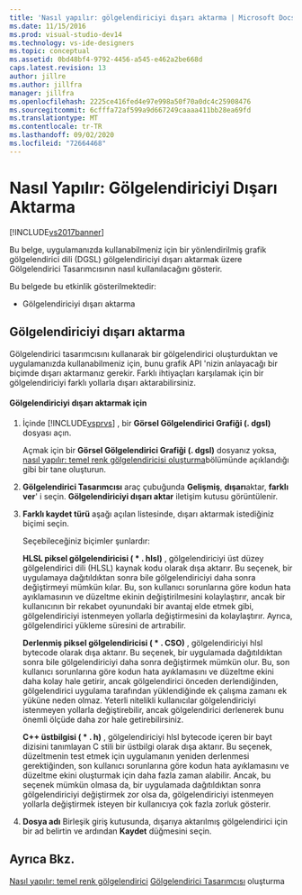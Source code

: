 ```yaml
---
title: 'Nasıl yapılır: gölgelendiriciyi dışarı aktarma | Microsoft Docs'
ms.date: 11/15/2016
ms.prod: visual-studio-dev14
ms.technology: vs-ide-designers
ms.topic: conceptual
ms.assetid: 0bd48bf4-9792-4456-a545-e462a2be668d
caps.latest.revision: 13
author: jillre
ms.author: jillfra
manager: jillfra
ms.openlocfilehash: 2225ce416fed4e97e998a50f70a0dc4c25908476
ms.sourcegitcommit: 6cfffa72af599a9d667249caaaa411bb28ea69fd
ms.translationtype: MT
ms.contentlocale: tr-TR
ms.lasthandoff: 09/02/2020
ms.locfileid: "72664468"
---
```

# <a name="how-to-export-a-shader"></a>Nasıl Yapılır: Gölgelendiriciyi Dışarı Aktarma
[!INCLUDE[vs2017banner](../includes/vs2017banner.md)]

Bu belge, uygulamanızda kullanabilmeniz için bir yönlendirilmiş grafik gölgelendirici dili (DGSL) gölgelendiriciyi dışarı aktarmak üzere Gölgelendirici Tasarımcısının nasıl kullanılacağını gösterir.

 Bu belgede bu etkinlik gösterilmektedir:

- Gölgelendiriciyi dışarı aktarma

## <a name="exporting-a-shader"></a>Gölgelendiriciyi dışarı aktarma
 Gölgelendirici tasarımcısını kullanarak bir gölgelendirici oluşturduktan ve uygulamanızda kullanabilmeniz için, bunu grafik API 'nizin anlayacağı bir biçimde dışarı aktarmanız gerekir. Farklı ihtiyaçları karşılamak için bir gölgelendiriciyi farklı yollarla dışarı aktarabilirsiniz.

#### <a name="to-export-a-shader"></a>Gölgelendiriciyi dışarı aktarmak için

1. İçinde [!INCLUDE[vsprvs](../includes/vsprvs-md.md)] , bir **Görsel Gölgelendirici Grafiği (. dgsl)** dosyası açın.

     Açmak için bir **Görsel Gölgelendirici Grafiği (. dgsl)** dosyanız yoksa, [nasıl yapılır: temel renk gölgelendiricisi oluşturma](../designers/how-to-create-a-basic-color-shader.md)bölümünde açıklandığı gibi bir tane oluşturun.

2. **Gölgelendirici Tasarımcısı** araç çubuğunda **Gelişmiş**, **dışarı**aktar, **farklı ver**' i seçin. **Gölgelendiriciyi dışarı aktar** iletişim kutusu görüntülenir.

3. **Farklı kaydet türü** aşağı açılan listesinde, dışarı aktarmak istediğiniz biçimi seçin.

     Seçebileceğiniz biçimler şunlardır:

     **HLSL piksel gölgelendiricisi ( \* . hlsl)** , gölgelendiriciyi üst düzey gölgelendirici dili (HLSL) kaynak kodu olarak dışa aktarır. Bu seçenek, bir uygulamaya dağıtıldıktan sonra bile gölgelendiriciyi daha sonra değiştirmeyi mümkün kılar. Bu, son kullanıcı sorunlarına göre kodun hata ayıklamasının ve düzeltme ekinin değiştirilmesini kolaylaştırır, ancak bir kullanıcının bir rekabet oyunundaki bir avantaj elde etmek gibi, gölgelendiriciyi istenmeyen yollarla değiştirmesini da kolaylaştırır. Ayrıca, gölgelendirici yükleme süresini de artırabilir.

     **Derlenmiş piksel gölgelendiricisi ( \* . CSO)** , gölgelendiriciyi hlsl bytecode olarak dışa aktarır. Bu seçenek, bir uygulamada dağıtıldıktan sonra bile gölgelendiriciyi daha sonra değiştirmek mümkün olur. Bu, son kullanıcı sorunlarına göre kodun hata ayıklamasını ve düzeltme ekini daha kolay hale getirir, ancak gölgelendirici önceden derlendiğinden, gölgelendirici uygulama tarafından yüklendiğinde ek çalışma zamanı ek yüküne neden olmaz. Yeterli nitelikli kullanıcılar gölgelendiriciyi istenmeyen yollarla değiştirebilir, ancak gölgelendirici derlenerek bunu önemli ölçüde daha zor hale getirebilirsiniz.

     **C++ üstbilgisi ( \* . h)** , gölgelendiriciyi hlsl bytecode içeren bir bayt dizisini tanımlayan C stili bir üstbilgi olarak dışa aktarır. Bu seçenek, düzeltmenin test etmek için uygulamanın yeniden derlenmesi gerektiğinden, son kullanıcı sorunlarına göre kodun hata ayıklamasını ve düzeltme ekini oluşturmak için daha fazla zaman alabilir. Ancak, bu seçenek mümkün olmasa da, bir uygulamada dağıtıldıktan sonra gölgelendiriciyi değiştirmek zor olsa da, gölgelendiriciyi istenmeyen yollarla değiştirmek isteyen bir kullanıcıya çok fazla zorluk gösterir.

4. **Dosya adı** Birleşik giriş kutusunda, dışarıya aktarılmış gölgelendirici için bir ad belirtin ve ardından **Kaydet** düğmesini seçin.

## <a name="see-also"></a>Ayrıca Bkz.
 [Nasıl yapılır: temel renk gölgelendirici](../designers/how-to-create-a-basic-color-shader.md) [Gölgelendirici Tasarımcısı](../designers/shader-designer.md) oluşturma
